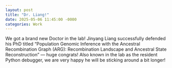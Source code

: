 ```yaml
---
layout: post
title: "Dr. Liang!"
date: 2025-05-06 11:45:00 -0000
categories: Work
---
```


We got a brand new Doctor in the lab! 
Jinyang Liang successfully defended his PhD titled “Population Genomic Inference with the Ancestral Recombination Graph (ARG): Recombination Landscape and Ancestral State Reconstruction” — huge congrats! Also known in the lab as the resident Python debugger, we are very happy he will be sticking around a bit longer!
